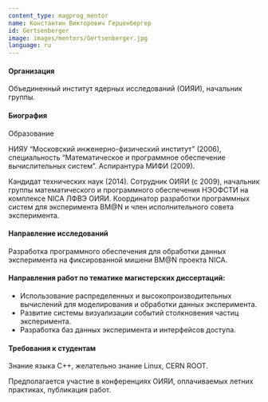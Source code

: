 ```yaml
---
content_type: magprog_mentor
name: Константин Викторович Герценбергер 
id: Gertsenberger
image: images/mentors/Gertsenberger.jpg
language: ru
---
```

#### Организация
Объединенный институт ядерных исследований (ОИЯИ), начальник группы.

#### Биография

Образование

НИЯУ “Московский инженерно-физический институт” (2006), специальность “Математическое и программное обеспечение вычислительных систем”. Аспирантура МИФИ (2009).  

Кандидат технических наук (2014). Сотрудник ОИЯИ (с 2009), начальник группы математического и программного обеспечения НЭОФСТИ на комплексе NICA ЛФВЭ ОИЯИ. Координатор разработки программных систем для эксперимента BM@N и член исполнительного совета эксперимента.

#### Направление исследований

Разработка программного обеспечения для обработки данных эксперимента на фиксированной мишени BM@N проекта NICA.

#### Направления работ по тематике магистерских диссертаций:

- Использование распределенных и высокопроизводительных вычислений для моделирования и обработки данных эксперимента.
- Развитие системы визуализации событий столкновения частиц эксперимента.
- Разработка баз данных эксперимента и интерфейсов доступа.

#### Требования к студентам

Знание языка C++, желательно знание Linux, CERN ROOT. 

Предполагается участие в конференциях ОИЯИ, оплачиваемых летних практиках, публикация работ.